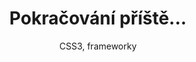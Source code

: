 <!-- .slide: class="section" -->
 
<header>
    <h1>Pokračování příště...</h1>
    <p>CSS3, frameworky</p>
</header>
